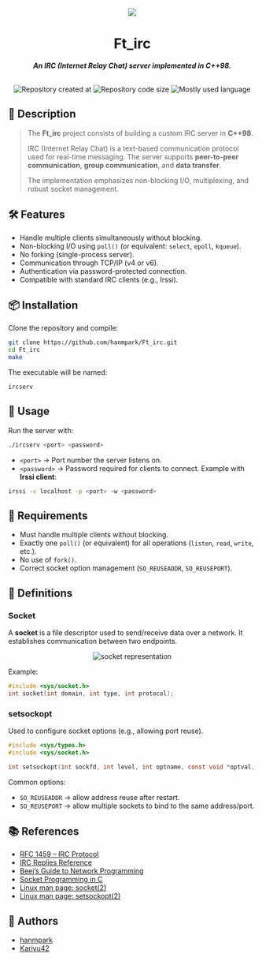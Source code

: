 <div align="center">
    <img src="https://github.com/hanmpark/42-project-badges/blob/main/badges/ft_ircm.png"/>
</div>

<h1 align="center">Ft_irc</h1>

<p align="center">
    <b><i>An IRC (Internet Relay Chat) server implemented in C++98.</i></b>
</p></br>

<div align="center">
    <img alt="Repository created at" src="https://img.shields.io/github/created-at/hanmpark/Ft_irc"/>
    <img alt="Repository code size" src="https://img.shields.io/github/languages/code-size/hanmpark/Ft_irc"/>
    <img alt="Mostly used language" src="https://img.shields.io/github/languages/top/hanmpark/Ft_irc"/>
</div>

## 📖 Description
> The **Ft_irc** project consists of building a custom IRC server in **C++98**.
>
> IRC (Internet Relay Chat) is a text-based communication protocol used for real-time messaging.
> The server supports **peer-to-peer communication**, **group communication**, and **data transfer**.
>
> The implementation emphasizes non-blocking I/O, multiplexing, and robust socket management.

## 🛠️ Features
- Handle multiple clients simultaneously without blocking.
- Non-blocking I/O using `poll()` (or equivalent: `select`, `epoll`, `kqueue`).
- No forking (single-process server).
- Communication through TCP/IP (v4 or v6).
- Authentication via password-protected connection.
- Compatible with standard IRC clients (e.g., Irssi).

## 📦 Installation
Clone the repository and compile:
```bash
git clone https://github.com/hanmpark/Ft_irc.git
cd Ft_irc
make
```
The executable will be named:
```bash
ircserv
```

## 🚀 Usage
Run the server with:
```bash
./ircserv <port> <password>
```
- `<port>` → Port number the server listens on.
- `<password>` → Password required for clients to connect.
Example with **Irssi client**:
```bash
irssi -c localhost -p <port> -w <password>
```

## 📑 Requirements
- Must handle multiple clients without blocking.
- Exactly one `poll()` (or equivalent) for all operations (`listen`, `read`, `write`, etc.).
- No use of `fork()`.
- Correct socket option management (`SO_REUSEADDR`, `SO_REUSEPORT`).

## 🔧 Definitions
### Socket
A **socket** is a file descriptor used to send/receive data over a network.
It establishes communication between two endpoints.

<div align="center">
    <img src="../img/socketImg.png" alt="socket representation"/>
</div>

Example:
```c
#include <sys/socket.h>
int socket(int domain, int type, int protocol);
```

### setsockopt
Used to configure socket options (e.g., allowing port reuse).
```c
#include <sys/types.h>
#include <sys/socket.h>

int setsockopt(int sockfd, int level, int optname, const void *optval, socklen_t optlen);
```
Common options:
- `SO_REUSEADDR` → allow address reuse after restart.
- `SO_REUSEPORT` → allow multiple sockets to bind to the same address/port.

## 📚 References
- [RFC 1459 – IRC Protocol](https://tools.ietf.org/html/rfc1459)
- [IRC Replies Reference](http://www.iprelax.fr/irc/irc_rfcus6.php)
- [Beej’s Guide to Network Programming](https://beej.us/guide/bgnet/html/)
- [Socket Programming in C](https://www.geeksforgeeks.org/socket-programming-cc/)
- [Linux man page: socket(2)](https://man7.org/linux/man-pages/man2/socket.2.html)
- [Linux man page: setsockopt(2)](https://man7.org/linux/man-pages/man2/setsockopt.2.html)

## 👤 Authors
- [hanmpark](https://github.com/hanmpark)
- [Kariyu42](https://github.com/Kariyu42)
